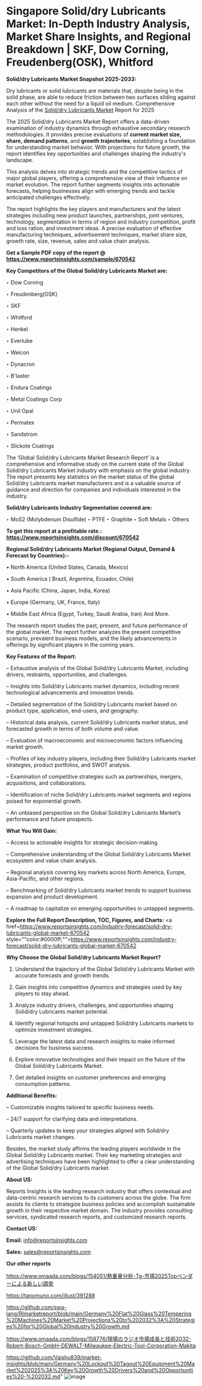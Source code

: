# Singapore Solid/dry Lubricants Market: In-Depth Industry Analysis, Market Share Insights, and Regional Breakdown | SKF, Dow Corning, Freudenberg(OSK), Whitford

<strong>Solid/dry Lubricants Market Snapshot 2025-2033:</strong>

Dry lubricants or solid lubricants are materials that, despite being in the solid phase, are able to reduce friction between two surfaces sliding against each other without the need for a liquid oil medium. Comprehensive Analysis of the <a href=https://www.reportsinsights.com/sample/670542>Solid/dry Lubricants Market</a> Report for 2025

The 2025 Solid/dry Lubricants Market Report offers a data-driven examination of industry dynamics through exhaustive secondary research methodologies. It provides precise evaluations of <strong>current market size, share, demand patterns</strong>, and <strong>growth trajectories</strong>, establishing a foundation for understanding market behavior. With projections for future growth, the report identifies key opportunities and challenges shaping the industry's landscape.

This analysis delves into strategic trends and the competitive tactics of major global players, offering a comprehensive view of their influence on market evolution. The report further segments insights into actionable forecasts, helping businesses align with emerging trends and tackle anticipated challenges effectively.

The report highlights the key players and manufacturers and the latest strategies including new product launches, partnerships, joint ventures, technology, segmentation in terms of region and industry competition, profit and loss ration, and investment ideas. A precise evaluation of effective manufacturing techniques, advertisement techniques, market share size, growth rate, size, revenue, sales and value chain analysis.

<strong>Get a Sample PDF copy of the report @ <a href=https://www.reportsinsights.com/sample/670542 style=color:#0000ff;>https://www.reportsinsights.com/sample/670542</a></strong>

<strong>Key Competitors of the Global Solid/dry Lubricants Market are:</strong>

‣ Dow Corning

‣ Freudenberg(OSK)

‣ SKF

‣ Whitford

‣ Henkel

‣ Everlube

‣ Weicon

‣ Dynacron

‣ B&#39;laster

‣ Endura Coatings

‣ Metal Coatings Corp

‣ Unil Opal

‣ Permatex

‣ Sandstrom

‣ Slickote Coatings

The ‘Global Solid/dry Lubricants Market Research Report’ is a comprehensive and informative study on the current state of the Global Solid/dry Lubricants Market industry with emphasis on the global industry. The report presents key statistics on the market status of the global Solid/dry Lubricants market manufacturers and is a valuable source of guidance and direction for companies and individuals interested in the industry.

<strong>Solid/dry Lubricants Industry Segmentation covered are:</strong>

‣ MoS2 (Molybdenum Disulfide)
‣ PTFE
‣ Graphite
‣ Soft Metals
‣ Others

<strong>To get this report at a profitable rate.: <a href=https://www.reportsinsights.com/discount/670542 style=color:#0000ff;>https://www.reportsinsights.com/discount/670542</a></strong>

<strong>Regional Solid/dry Lubricants Market (Regional Output, Demand &amp; Forecast by Countries):-</strong>

• North America (United States, Canada, Mexico)

• South America ( Brazil, Argentina, Ecuador, Chile)

• Asia Pacific (China, Japan, India, Korea)

• Europe (Germany, UK, France, Italy)

• Middle East Africa (Egypt, Turkey, Saudi Arabia, Iran) And More.

The research report studies the past, present, and future performance of the global market. The report further analyzes the present competitive scenario, prevalent business models, and the likely advancements in offerings by significant players in the coming years.

<strong>Key Features of the Report:</strong>

– Exhaustive analysis of the Global Solid/dry Lubricants Market, including drivers, restraints, opportunities, and challenges.

– Insights into Solid/dry Lubricants market dynamics, including recent technological advancements and innovation trends.

– Detailed segmentation of the Solid/dry Lubricants market based on product type, application, end-users, and geography.

– Historical data analysis, current Solid/dry Lubricants market status, and forecasted growth in terms of both volume and value.

– Evaluation of macroeconomic and microeconomic factors influencing market growth.

– Profiles of key industry players, including their Solid/dry Lubricants market strategies, product portfolios, and SWOT analysis.

– Examination of competitive strategies such as partnerships, mergers, acquisitions, and collaborations.

– Identification of niche Solid/dry Lubricants market segments and regions poised for exponential growth.

– An unbiased perspective on the Global Solid/dry Lubricants Market’s performance and future prospects.

<strong>What You Will Gain:</strong>

– Access to actionable insights for strategic decision-making.

– Comprehensive understanding of the Global Solid/dry Lubricants Market ecosystem and value chain analysis.

– Regional analysis covering key markets across North America, Europe, Asia-Pacific, and other regions.

– Benchmarking of Solid/dry Lubricants market trends to support business expansion and product development.

– A roadmap to capitalize on emerging opportunities in untapped segments.

<strong>Explore the Full Report Description, TOC, Figures, and Charts:</strong>
<a href=https://www.reportsinsights.com/industry-forecast/solid-dry-lubricants-global-market-670542 style=""color:#0000ff;"">https://www.reportsinsights.com/industry-forecast/solid-dry-lubricants-global-market-670542</a>

<strong>Why Choose the Global Solid/dry Lubricants Market Report?</strong>

1. Understand the trajectory of the Global Solid/dry Lubricants Market with accurate forecasts and growth trends.

2. Gain insights into competitive dynamics and strategies used by key players to stay ahead.

3. Analyze industry drivers, challenges, and opportunities shaping Solid/dry Lubricants market potential.

4. Identify regional hotspots and untapped Solid/dry Lubricants markets to optimize investment strategies.

5. Leverage the latest data and research insights to make informed decisions for business success.

6. Explore innovative technologies and their impact on the future of the Global Solid/dry Lubricants Market.

7. Get detailed insights on customer preferences and emerging consumption patterns.

<strong>Additional Benefits:</strong>

– Customizable insights tailored to specific business needs.

– 24/7 support for clarifying data and interpretations.

– Quarterly updates to keep your strategies aligned with Solid/dry Lubricants market changes.

Besides, the market study affirms the leading players worldwide in the Global Solid/dry Lubricants market. Their key marketing strategies and advertising techniques have been highlighted to offer a clear understanding of the Global Solid/dry Lubricants market.

<strong><strong>About US</strong>:</strong>

Reports Insights is the leading research industry that offers contextual and data-centric research services to its customers across the globe. The firm assists its clients to strategize business policies and accomplish sustainable growth in their respective market domain. The industry provides consulting services, syndicated research reports, and customized research reports.

<strong>Contact US:</strong>

<p class=><b>Email:</b> <a href=mailto:info@reportsinsights.com>info@reportsinsights.com</a></p>
<p class=><b>Sales:</b> <a href=mailto:sales@reportsinsights.com>sales@reportsinsights.com</a></p>

<strong>Our other reports</strong>

<a href=https://www.omaada.com/blogs/154051/熱重量分析-Tg-市場2025Topベンダーによる新しい調査>https://www.omaada.com/blogs/154051/熱重量分析-Tg-市場2025Topベンダーによる新しい調査</a>

<a href=https://tanomuno.com/illust/391288>https://tanomuno.com/illust/391288</a>

<a href=https://github.com/swa-lang/RImarketreport/blob/main/Germany%20Flat%20Glass%20Tempering%20Machines%20Market%20Projections%20to%202032%3A%20Strategies%20for%20Global%20Industry%20Growth.md>https://github.com/swa-lang/RImarketreport/blob/main/Germany%20Flat%20Glass%20Tempering%20Machines%20Market%20Projections%20to%202032%3A%20Strategies%20for%20Global%20Industry%20Growth.md</a>

<a href=https://www.omaada.com/blogs/158776/現場のラジオ市場成長と技術2032-Robert-Bosch-GmbH-DEWALT-Milwaukee-Electric-Tool-Corporation-Makita>https://www.omaada.com/blogs/158776/現場のラジオ市場成長と技術2032-Robert-Bosch-GmbH-DEWALT-Milwaukee-Electric-Tool-Corporation-Makita</a>

<a href=https://github.com/Vaishu839/market-insights/blob/main/Germany%20Lockout%20Tagout%20Equipment%20Market%202025%3A%20Key%20Growth%20Drivers%20and%20Opportunities%20-%202032.md>https://github.com/Vaishu839/market-insights/blob/main/Germany%20Lockout%20Tagout%20Equipment%20Market%202025%3A%20Key%20Growth%20Drivers%20and%20Opportunities%20-%202032.md</a>"
![image](https://github.com/user-attachments/assets/034ec9d8-6edc-4574-b015-6f6c4b3f273d)
